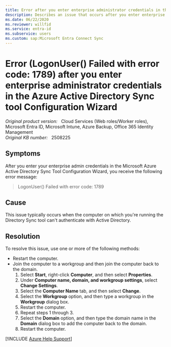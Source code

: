```yaml
---
title: Error after you enter enterprise administrator credentials in the Azure Active Directory Sync tool Configuration Wizard
description: Describes an issue that occurs after you enter enterprise admin credentials in the Azure Active Directory Sync tool Configuration Wizard. You receive error code 1789. A resolution is provided.
ms.date: 06/22/2020
ms.reviewer: willfid
ms.service: entra-id
ms.subservice: users
ms.custom: sap:Microsoft Entra Connect Sync
---
```

# Error (LogonUser() Failed with error code: 1789) after you enter enterprise administrator credentials in the Azure Active Directory Sync tool Configuration Wizard

_Original product version:_ &nbsp; Cloud Services (Web roles/Worker roles), Microsoft Entra ID, Microsoft Intune, Azure Backup, Office 365 Identity Management  
_Original KB number:_ &nbsp; 2508225

## Symptoms

After you enter your enterprise admin credentials in the Microsoft Azure Active Directory Sync Tool Configuration Wizard, you receive the following error message:

> LogonUser() Failed with error code: 1789

## Cause

This issue typically occurs when the computer on which you're running the Directory Sync tool can't authenticate with Active Directory.

## Resolution

To resolve this issue, use one or more of the following methods:

- Restart the computer.
- Join the computer to a workgroup and then join the computer back to the domain.
  1. Select **Start**, right-click **Computer**, and then select **Properties**.
  2. Under **Computer name, domain, and workgroup settings**, select **Change Settings**.
  3. Select the **Computer Name** tab, and then select **Change**.
  4. Select the **Workgroup** option, and then type a workgroup in the **Workgroup** dialog box.
  5. Restart the computer.
  6. Repeat steps 1 through 3.
  7. Select the **Domain** option, and then type the domain name in the **Domain** dialog box to add the computer back to the domain.
  8. Restart the computer.

[!INCLUDE [Azure Help Support](../../../includes/azure-help-support.md)]

